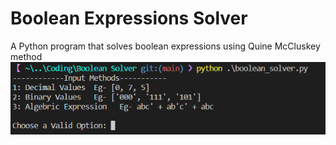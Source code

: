 # Boolean Expressions Solver
A Python program that solves boolean expressions using Quine McCluskey method
![CLI](https://raw.githubusercontent.com/Jnaneshrompilli/Boolean-Solver/main/img/CLI.png?raw=true)
